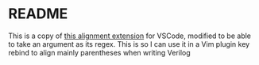# README
This is a copy of [this alignment extension](https://github.com/janjoerke/vscode-align-by-regex) for VSCode, modified to be able to take an argument as its regex.
This is so I can use it in a Vim plugin key rebind to align mainly parentheses when writing Verilog